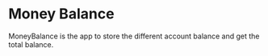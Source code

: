 # Money Balance
MoneyBalance is the app to store the different account balance and get the total balance.
